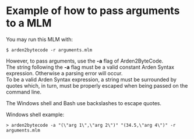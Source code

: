 Example of how to pass arguments to a MLM
=========================================

You may run this MLM with:

    $ arden2bytecode -r arguments.mlm

However, to pass arguments, use the **-a** flag of Arden2ByteCode.  
The string following the **-a** flag must be a valid constant 
Arden Syntax expression. Otherwise a parsing error will occur.  
To be a valid Arden Syntax expression, a string must be surrounded
by quotes which, in turn, must be properly escaped when being
passed on the command line.

The Windows shell and Bash use backslashes to escape quotes.

Windows shell example:

    > arden2bytecode -a "(\"arg 1\",\"arg 2\")" "(34.5,\"arg 4\")" -r arguments.mlm
	
